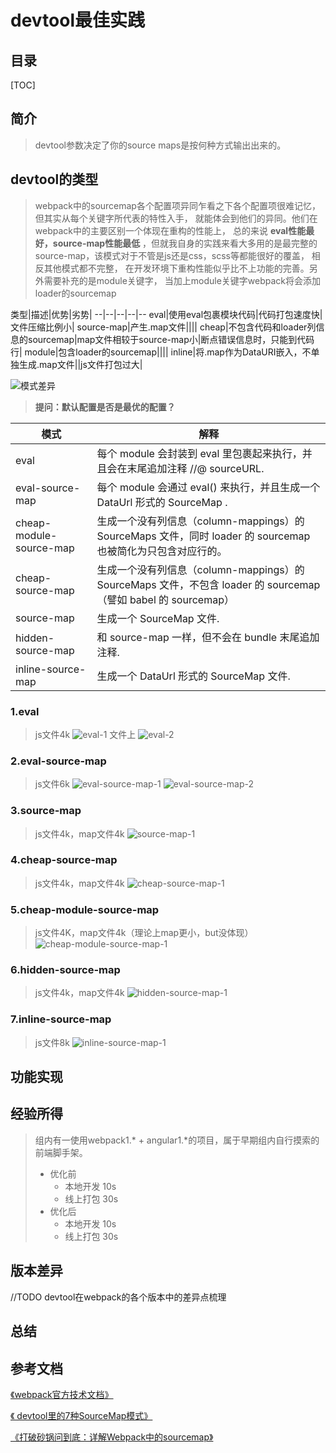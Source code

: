 
# devtool最佳实践
## 目录
[TOC]
## 简介

<!-- 
1.阐述devtool的作用,webpack默认使用的devtool，其对devtool字段的解释
2.理清source和map之间的关系 
-->
> devtool参数决定了你的source maps是按何种方式输出出来的。

## devtool的类型

> webpack中的sourcemap各个配置项异同乍看之下各个配置项很难记忆， 但其实从每个关键字所代表的特性入手， 就能体会到他们的异同。他们在webpack中的主要区别一个体现在重构的性能上， 总的来说 <b>eval性能最好，source-map性能最低</b> ，但就我自身的实践来看大多用的是最完整的source-map，该模式对于不管是js还是css，scss等都能很好的覆盖， 相反其他模式都不完整， 在开发环境下重构性能似乎比不上功能的完善。另外需要补充的是module关键字， 当加上module关键字webpack将会添加loader的sourcemap

类型|描述|优势|劣势|
--|--|--|--|--
eval|使用eval包裹模块代码|代码打包速度快|文件压缩比例小|
source-map|产生.map文件||||
cheap|不包含代码和loader列信息的sourcemap|map文件相较于source-map小|断点错误信息时，只能到代码行|
module|包含loader的sourcemap||||
inline|将.map作为DataURI嵌入，不单独生成.map文件||js文件打包过大|

![模式差异](./images/differents.png)
> **提问：默认配置是否是最优的配置？**

模式|解释
--|--
eval|每个 module 会封装到 eval 里包裹起来执行，并且会在末尾追加注释 //@ sourceURL.
eval-source-map|每个 module 会通过 eval() 来执行，并且生成一个 DataUrl 形式的 SourceMap .
cheap-module-source-map|生成一个没有列信息（column-mappings）的 SourceMaps 文件，同时 loader 的 sourcemap 也被简化为只包含对应行的。
cheap-source-map|生成一个没有列信息（column-mappings）的 SourceMaps 文件，不包含 loader 的 sourcemap（譬如 babel 的 sourcemap）
source-map|生成一个 SourceMap 文件.
hidden-source-map|和 source-map 一样，但不会在 bundle 末尾追加注释.
inline-source-map|生成一个 DataUrl 形式的 SourceMap 文件.

### 1.eval

> js文件4k
![eval-1](./images/eval-1.png)
  文件上
![eval-2](./images/eval-2.png)

### 2.eval-source-map

> js文件6k
![eval-source-map-1](./images/eval-source-map-1.png)
![eval-source-map-2](./images/eval-source-map-2.png)

### 3.source-map

> js文件4k，map文件4k
![source-map-1](./images/source-map-1.png) 

### 4.cheap-source-map

> js文件4k，map文件4k
![cheap-source-map-1](./images/cheap-source-map-1.png)

### 5.cheap-module-source-map

> js文件4K，map文件4k（理论上map更小，but没体现）
![cheap-module-source-map-1](./images/cheap-module-source-map-1.png)

### 6.hidden-source-map

> js文件4k，map文件4k
![hidden-source-map-1](./images/hidden-source-map-1.png)

### 7.inline-source-map

> js文件8k
![inline-source-map-1](./images/inline-source-map-1.png)

## 功能实现

<!-- 
1.阐述该功能，在webpack中是如何实现的 
-->

## 经验所得

<!-- 
分享一下为数不多的项目经验
1.最好是结合之前的项目经验，输出数据性的文字
 -->
> 组内有一使用webpack1.* + angular1.*的项目，属于早期组内自行摸索的前端脚手架。
> - 优化前
>   - 本地开发 10s
>   - 线上打包 30s
> - 优化后
>   - 本地开发 10s
>   - 线上打包 30s

## 版本差异

//TODO devtool在webpack的各个版本中的差异点梳理

## 总结


## 参考文档

[《webpack官方技术文档》](https://webpack.js.org/configuration/devtool/)

[《 devtool里的7种SourceMap模式》](https://juejin.im/post/58293502a0bb9f005767ba2f)

[《打破砂锅问到底：详解Webpack中的sourcemap》](https://segmentfault.com/a/1190000008315937)

